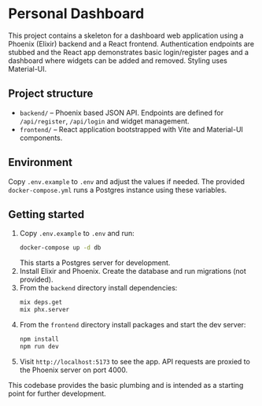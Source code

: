 # Personal Dashboard

This project contains a skeleton for a dashboard web application using a Phoenix (Elixir) backend and a React frontend. Authentication endpoints are stubbed and the React app demonstrates basic login/register pages and a dashboard where widgets can be added and removed. Styling uses Material-UI.

## Project structure

- `backend/` – Phoenix based JSON API. Endpoints are defined for `/api/register`, `/api/login` and widget management.
- `frontend/` – React application bootstrapped with Vite and Material-UI components.

## Environment

Copy `.env.example` to `.env` and adjust the values if needed. The provided
`docker-compose.yml` runs a Postgres instance using these variables.

## Getting started

1. Copy `.env.example` to `.env` and run:
   ```bash
   docker-compose up -d db
   ```
   This starts a Postgres server for development.
2. Install Elixir and Phoenix. Create the database and run migrations (not provided).
3. From the `backend` directory install dependencies:
   ```bash
   mix deps.get
   mix phx.server
   ```
4. From the `frontend` directory install packages and start the dev server:
   ```bash
   npm install
   npm run dev
   ```
5. Visit `http://localhost:5173` to see the app. API requests are proxied to the Phoenix server on port 4000.

This codebase provides the basic plumbing and is intended as a starting point for further development.
